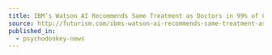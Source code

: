 ```yaml
---
title: IBM’s Watson AI Recommends Same Treatment as Doctors in 99% of Cancer Cases
source: http://futurism.com/ibms-watson-ai-recommends-same-treatment-as-doctors-in-99-of-cancer-cases/
published_in:
  - psychodonkey-news
---
```

